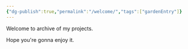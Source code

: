 ```yaml
---
{"dg-publish":true,"permalink":"/welcome/","tags":["gardenEntry"]}
---
```


Welcome to archive of my projects. 

Hope you're gonna enjoy it.

